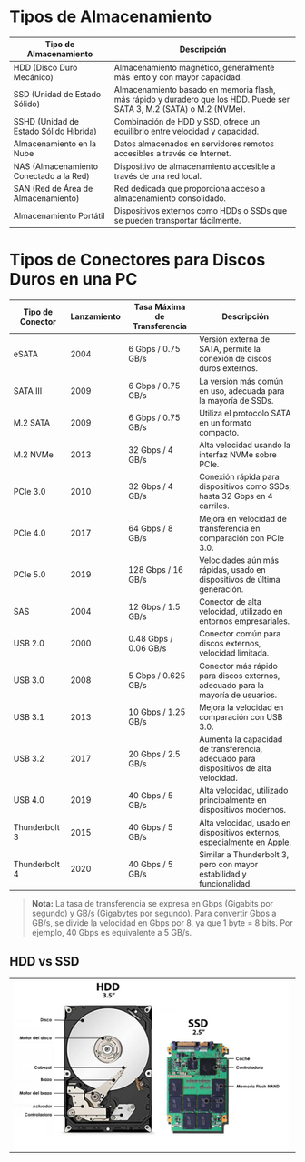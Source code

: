 # Tipos de Almacenamiento

| Tipo de Almacenamiento      | Descripción                                                      |
|-----------------------------|------------------------------------------------------------------|
| HDD (Disco Duro Mecánico)   | Almacenamiento magnético, generalmente más lento y con mayor capacidad. |
| SSD (Unidad de Estado Sólido) | Almacenamiento basado en memoria flash, más rápido y duradero que los HDD. Puede ser SATA 3, M.2 (SATA) o M.2 (NVMe). |
| SSHD (Unidad de Estado Sólido Híbrida) | Combinación de HDD y SSD, ofrece un equilibrio entre velocidad y capacidad. |
| Almacenamiento en la Nube    | Datos almacenados en servidores remotos accesibles a través de Internet. |
| NAS (Almacenamiento Conectado a la Red) | Dispositivo de almacenamiento accesible a través de una red local. |
| SAN (Red de Área de Almacenamiento) | Red dedicada que proporciona acceso a almacenamiento consolidado. |
| Almacenamiento Portátil      | Dispositivos externos como HDDs o SSDs que se pueden transportar fácilmente. |

# Tipos de Conectores para Discos Duros en una PC

| Tipo de Conector   | Lanzamiento | Tasa Máxima de Transferencia   | Descripción                                                    |
|--------------------|-------------|--------------------------------|----------------------------------------------------------------|
| eSATA              | 2004        | 6 Gbps / 0.75 GB/s             | Versión externa de SATA, permite la conexión de discos duros externos. |
| SATA III           | 2009        | 6 Gbps / 0.75 GB/s             | La versión más común en uso, adecuada para la mayoría de SSDs.  |
| M.2 SATA           | 2009        | 6 Gbps / 0.75 GB/s             | Utiliza el protocolo SATA en un formato compacto.               |
| M.2 NVMe           | 2013        | 32 Gbps / 4 GB/s               | Alta velocidad usando la interfaz NVMe sobre PCIe.              |
| PCIe 3.0           | 2010        | 32 Gbps / 4 GB/s               | Conexión rápida para dispositivos como SSDs; hasta 32 Gbps en 4 carriles. |
| PCIe 4.0           | 2017        | 64 Gbps / 8 GB/s               | Mejora en velocidad de transferencia en comparación con PCIe 3.0. |
| PCIe 5.0           | 2019        | 128 Gbps / 16 GB/s             | Velocidades aún más rápidas, usado en dispositivos de última generación. |
| SAS                | 2004        | 12 Gbps / 1.5 GB/s             | Conector de alta velocidad, utilizado en entornos empresariales. |
| USB 2.0            | 2000        | 0.48 Gbps / 0.06 GB/s          | Conector común para discos externos, velocidad limitada.        |
| USB 3.0            | 2008        | 5 Gbps / 0.625 GB/s            | Conector más rápido para discos externos, adecuado para la mayoría de usuarios. |
| USB 3.1            | 2013        | 10 Gbps / 1.25 GB/s            | Mejora la velocidad en comparación con USB 3.0.                 |
| USB 3.2            | 2017        | 20 Gbps / 2.5 GB/s             | Aumenta la capacidad de transferencia, adecuado para dispositivos de alta velocidad. |
| USB 4.0            | 2019        | 40 Gbps / 5 GB/s               | Alta velocidad, utilizado principalmente en dispositivos modernos. |
| Thunderbolt 3      | 2015        | 40 Gbps / 5 GB/s               | Alta velocidad, usado en dispositivos externos, especialmente en Apple. |
| Thunderbolt 4      | 2020        | 40 Gbps / 5 GB/s               | Similar a Thunderbolt 3, pero con mayor estabilidad y funcionalidad. |

> **Nota:** La tasa de transferencia se expresa en Gbps (Gigabits por segundo) y GB/s (Gigabytes por segundo). 
> Para convertir Gbps a GB/s, se divide la velocidad en Gbps por 8, ya que 1 byte = 8 bits. Por ejemplo, 40 Gbps es equivalente a 5 GB/s.

## HDD vs SSD

<div>
<table>
   <tr>
      <td><img src="../.img/Almacenamiento/ssd-vs-hdd.jpg" width="99%" align="center"></td>
   </tr>
</table>
</div>

